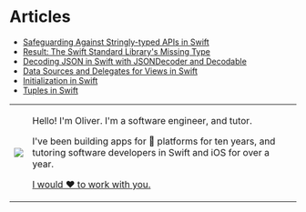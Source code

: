 # Articles

- [Safeguarding Against Stringly-typed APIs in Swift](article-1.markdown)
- [Result: The Swift Standard Library's Missing Type](article-2.markdown)
- [Decoding JSON in Swift with JSONDecoder and Decodable](article-3.markdown)
- [Data Sources and Delegates for Views in Swift](article-4.markdown)
- [Initialization in Swift](article-5.markdown)
- [Tuples in Swift](article-6.markdown)

<table>
<tr>
<td><img src="https://oliverrussellwhite.github.io/hero.png"></td>
<td>
<p>Hello! I'm Oliver. I'm a software engineer, and tutor.</p>
<p>I've been building apps for &#63743; platforms for ten years, and tutoring software developers in Swift and iOS for over a year.</p>
<p><a href="mailto:fortandlangley@gmail.com">I would ♥︎ to work with you.</a></p>
</td>
</tr>
</table>
